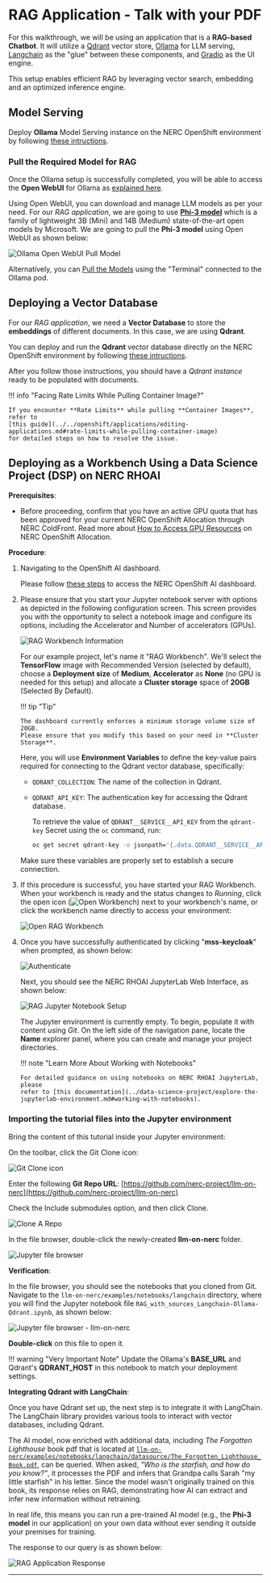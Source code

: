 # RAG Application - Talk with your PDF

For this walkthrough, we will be using an application that is a **RAG-based Chatbot**.
It will utilize a [Qdrant](predictive-and-generative-AI.md#qdrant) vector store,
[Ollama](https://github.com/ollama/ollama) for LLM serving, [Langchain](https://www.langchain.com/)
as the "glue" between these components, and [Gradio](https://www.gradio.app/) as
the UI engine.

This setup enables efficient RAG by leveraging vector search, embedding and an
optimized inference engine.

## Model Serving

Deploy **Ollama** Model Serving instance on the NERC OpenShift environment by following
[these intructions](https://github.com/nerc-project/llm-on-nerc/blob/main/llm-servers/ollama/README.md).

### Pull the Required Model for RAG

Once the Ollama setup is successfully completed, you will be able to access the
**Open WebUI** for Ollama as [explained here](https://github.com/nerc-project/llm-on-nerc/tree/main/llm-servers/ollama#access-deployed-open-webui-for-ollama).

Using Open WebUI, you can download and manage LLM models as per your need. For our
*RAG application*, we are going to use [**Phi-3 model**](https://ollama.com/library/phi3:14b)
which is a family of lightweight 3B (Mini) and 14B (Medium) state-of-the-art open
models by Microsoft. We are going to pull the **Phi-3 model** using Open WebUI as
shown below:

![Ollama Open WebUI Pull Model](images/ollama-pull-phi3-model.png)

Alternatively, you can [Pull the Models](https://github.com/nerc-project/llm-on-nerc/tree/main/llm-servers/ollama#pull-the-models)
using the "Terminal" connected to the Ollama pod.

## Deploying a Vector Database

For our *RAG application*, we need a **Vector Database** to store the **embeddings**
of different documents. In this case, we are using **Qdrant**.

You can deploy and run the **Qdrant** vector database directly on the NERC OpenShift
environment by following [these intructions](https://github.com/nerc-project/llm-on-nerc/blob/main/vector-databases/qdrant/README.md).

After you follow those instructions, you should have a *Qdrant instance* ready to
be populated with documents.

!!! info "Facing Rate Limits While Pulling Container Image?"

    If you encounter **Rate Limits** while pulling **Container Images**, refer to
    [this guide](../../openshift/applications/editing-applications.md#rate-limits-while-pulling-container-image)
    for detailed steps on how to resolve the issue.

## Deploying as a Workbench Using a Data Science Project (DSP) on NERC RHOAI

**Prerequisites**:

-   Before proceeding, confirm that you have an active GPU quota that has been approved
    for your current NERC OpenShift Allocation through NERC ColdFront. Read
    more about [How to Access GPU Resources](../../openshift/gpus/intro-to-gpus-on-nerc-ocp.md#accessing-gpu-resources)
    on NERC OpenShift Allocation.

**Procedure**:

1.  Navigating to the OpenShift AI dashboard.

    Please follow [these steps](../../openshift-ai/logging-in/access-the-rhoai-dashboard.md)
    to access the NERC OpenShift AI dashboard.

2.  Please ensure that you start your Jupyter notebook server with options as
    depicted in the following configuration screen. This screen provides you
    with the opportunity to select a notebook image and configure its options,
    including the Accelerator and Number of accelerators (GPUs).

    ![RAG Workbench Information](images/RAG-Jupyter-Notebook-Workbench.png)

    For our example project, let's name it "RAG Workbench". We'll select the
    **TensorFlow** image with Recommended Version (selected by default), choose
    a **Deployment size** of **Medium**, **Accelerator** as **None** (no GPU is
    needed for this setup) and allocate a **Cluster storage** space of **20GB**
    (Selected By Default).

    !!! tip "Tip"

        The dashboard currently enforces a minimum storage volume size of 20GB.
        Please ensure that you modify this based on your need in **Cluster Storage**.

    Here, you will use **Environment Variables** to define the key-value pairs
    required for connecting to the Qdrant vector database, specifically:

    -   `QDRANT_COLLECTION`: The name of the collection in Qdrant.

    -   `QDRANT_API_KEY`: The authentication key for accessing the Qdrant database.

        To retrieve the value of `QDRANT__SERVICE__API_KEY` from the `qdrant-key`
        Secret using the `oc` command, run:

        ```sh
        oc get secret qdrant-key -o jsonpath='{.data.QDRANT__SERVICE__API_KEY}' | base64 --decode
        ```

    Make sure these variables are properly set to establish a secure connection.

3.  If this procedure is successful, you have started your RAG Workbench. When your
    workbench is ready and the status changes to _Running_, click the open icon
    (![Open Workbench](images/open.png)) next to your workbench's name, or click
    the workbench name directly to access your environment:

    ![Open RAG Workbench](images/open-RAG-workbench.png)

4.  Once you have successfully authenticated by clicking "**mss-keycloak**" when
    prompted, as shown below:

    ![Authenticate](images/authenticate-user.png)

    Next, you should see the NERC RHOAI JupyterLab Web Interface, as shown below:

    ![RAG Jupyter Notebook Setup](images/jupyterlab_web_interface.png)

    The Jupyter environment is currently empty. To begin, populate it with content
    using *Git*. On the left side of the navigation pane, locate the **Name** explorer
    panel, where you can create and manage your project directories.

    !!! note "Learn More About Working with Notebooks"

        For detailed guidance on using notebooks on NERC RHOAI JupyterLab, please
        refer to [this documentation](../data-science-project/explore-the-jupyterlab-environment.md#working-with-notebooks).

### Importing the tutorial files into the Jupyter environment

Bring the content of this tutorial inside your Jupyter environment:

On the toolbar, click the Git Clone icon:

![Git Clone icon](images/jupyter-git-icon.png)

Enter the following **Git Repo URL**: [https://github.com/nerc-project/llm-on-nerc](https://github.com/nerc-project/llm-on-nerc)

Check the Include submodules option, and then click Clone.

![Clone A Repo](images/clone-a-repo.png)

In the file browser, double-click the newly-created **llm-on-nerc** folder.

![Jupyter file browser](images/jupyter-git-rag-repo-browser.png)

**Verification**:

In the file browser, you should see the notebooks that you cloned from Git. Navigate
to the `llm-on-nerc/examples/notebooks/langchain` directory, where you will find
the Jupyter notebook file `RAG_with_sources_Langchain-Ollama-Qdrant.ipynb`, as
shown below:

![Jupyter file browser - llm-on-nerc](images/rag-jupyter-notebook.png)

**Double-click** on this file to open it.

!!! warning "Very Important Note"
    Update the Ollama's **BASE_URL** and Qdrant's **QDRANT_HOST** in this notebook
    to match your deployment settings.

**Integrating Qdrant with LangChain**:

Once you have Qdrant set up, the next step is to integrate it with LangChain.
The LangChain library provides various tools to interact with vector databases,
including Qdrant.

The AI model, now enriched with additional data, including *The Forgotten Lighthouse*
book pdf that is located at [`llm-on-nerc/examples/notebooks/langchain/datasource/The_Forgotten_Lighthouse_Book.pdf`](https://github.com/nerc-project/llm-on-nerc/blob/main/examples/notebooks/langchain/datasource/The_Forgotten_Lighthouse_Book.pdf),
can be queried. When asked, *"Who is the starfish, and how do you know?"*, it
processes the PDF and infers that Grandpa calls Sarah "my little starfish" in his
letter. Since the model wasn't originally trained on this book, its response
relies on RAG, demonstrating how AI can extract and infer new information without
retraining.

In real life, this means you can run a pre-trained AI model (e.g., the
**Phi-3 model** in our application) on your own data without ever sending it
outside your premises for training.

The response to our query is as shown below:

![RAG Application Response](images/rag-response.png)

---
